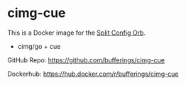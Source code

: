 # cimg-cue

This is a Docker image for the [Split Config Orb](https://github.com/bufferings/orb-split-config).

* cimg/go + cue

GitHub Repo: https://github.com/bufferings/cimg-cue

Dockerhub: https://hub.docker.com/r/bufferings/cimg-cue
